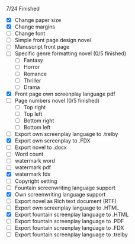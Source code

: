 7/24 Finished
- [x] Change paper size
- [x] Change margins
- [ ] Change font
- [ ] Simple front page design novel
- [ ] Manuscript front page
- [ ] Specific genre formatting novel (0/5 finished)
  - [ ] Fantasy
  - [ ] Horror
  - [ ] Romance
  - [ ] Thriller
  - [ ] Drama
- [x] Front page own screenplay language pdf
- [ ] Page numbers novel (0/5 finished)
	- [ ] Top right
	- [ ] Top left
	- [ ] Bottom right
	- [ ] Bottom left
- [ ] Export own screenplay language to .trelby
- [x] Export own screenplay to .FDX
- [ ] Export novel to .docx
- [ ] Word count
- [ ] watermark word
- [ ] watermark pdf
- [x] watermark fdx
- [ ] Copyright setting
- [ ] Fountain screenwriting language support
- [x] Own screenwriting language support
- [ ] Export novel as Rich text document (RTF)
- [ ] Export own screenplay language to .HTML
- [x] Export fountain screenplay language to .HTML
- [ ] Export fountain screenplay language to .PDF
- [ ] Export fountain screenplay language to .FDX
- [ ] Export fountain screenplay language to .trelby